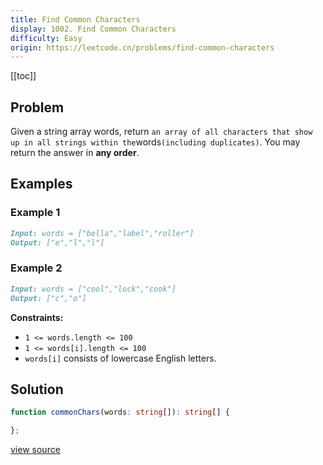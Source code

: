 ```yaml
---
title: Find Common Characters
display: 1002. Find Common Characters
difficulty: Easy
origin: https://leetcode.cn/problems/find-common-characters
---
```


[[toc]]

## Problem

Given a string array words, return `an array of all characters that show up in all strings within the`words`(including duplicates)`. You may return the answer in **any order**.

## Examples

### Example 1

```md
Input: words = ["bella","label","roller"]
Output: ["e","l","l"]
```

### Example 2

```md
Input: words = ["cool","lock","cook"]
Output: ["c","o"]
```

**Constraints:**

- <code>1 &lt;= words.length &lt;= 100</code>
- <code>1 &lt;= words[i].length &lt;= 100</code>
- <code>words[i]</code> consists of lowercase English letters.

## Solution

```ts
function commonChars(words: string[]): string[] {

};
```

[view source](https://leetcode.cn/problems/find-common-characters)
